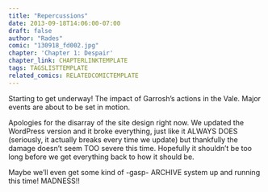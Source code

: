 ```yaml
---
title: "Repercussions"
date: 2013-09-18T14:06:00-07:00
draft: false
author: "Rades"
comic: "130918_fd002.jpg"
chapter: 'Chapter 1: Despair'
chapter_link: CHAPTERLINKTEMPLATE
tags: TAGSLISTTEMPLATE
related_comics: RELATEDCOMICTEMPLATE
---
```


Starting to get underway! The impact of Garrosh’s actions in the Vale. Major events are about to be set in motion.


Apologies for the disarray of the site design right now. We updated the WordPress version and it broke everything, just like it ALWAYS DOES (seriously, it actually breaks every time we update) but thankfully the damage doesn’t seem TOO severe this time. Hopefully it shouldn’t be too long before we get everything back to how it should be.


Maybe we’ll even get some kind of -gasp- ARCHIVE system up and running this time! MADNESS!!

